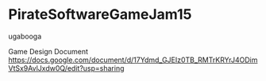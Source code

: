 # PirateSoftwareGameJam15
 ugabooga


Game Design Document
 https://docs.google.com/document/d/17Ydmd_GJEIz0TB_RMTrKRYrJ4ODimVtSx9AvlJxdw0Q/edit?usp=sharing
